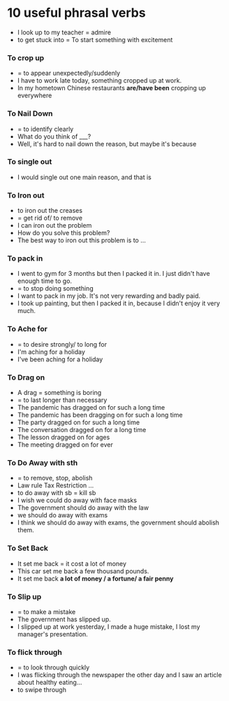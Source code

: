 # 10 useful phrasal verbs

* I look up to my teacher = admire
* to get stuck into  = To start something with excitement

### To crop up

* \= to appear unexpectedly/suddenly
* I have to work late today, something cropped up at work.
* In my hometown Chinese restaurants **are/have been** cropping up everywhere

### To Nail Down

* \= to identify clearly
* What do you think of \_\_\_?
* Well, it's hard to nail down the reason, but maybe it's because

### To single out

* I would single out one main reason, and that is

### To Iron out

* to iron out the creases
* \= get rid of/ to remove
* I can iron out the problem
* How do you solve this problem?
* The best way to iron out this problem is to ...

### To pack in

* I went to gym for 3 months but then I packed it in. I just didn't have enough time to go.
* \= to stop doing something
* I want to pack in my job. It's not very rewarding and badly paid.
* I took up painting, but then I packed it in, because I didn't enjoy it very much.

### To Ache for

* \= to desire strongly/ to long for
* I'm aching for a holiday
* I've been aching for a holiday

### To Drag on

* A drag = something is boring
* \= to last longer than necessary
* The pandemic has dragged on for such a long time
* The pandemic has been dragging on for such a long time
* The party dragged on for such a long time
* The conversation dragged on for a long time
* The lesson dragged on for ages
* The meeting dragged on for ever

### To Do Away with sth

* \= to remove, stop, abolish
* Law rule Tax Restriction ...
* to do away with sb = kill sb
* I wish we could do away with face masks
* The government should do away with the law
* we should do away with exams
* I think we should do away with exams, the government should abolish them.

### To Set Back

* It set me back = it cost a lot of money
* This car set me back a few thousand pounds.
* It set me back **a lot of money / a fortune/ a fair penny**

### To Slip up

* &#x20;\= to make a mistake
* The government has slipped up.
* I slipped up at work yesterday, I made a huge mistake, I lost my manager's presentation.

### To flick through

* \= to look through quickly
* &#x20;I was flicking through the newspaper the other day and I saw an article about healthy eating...
* to swipe through&#x20;





###
